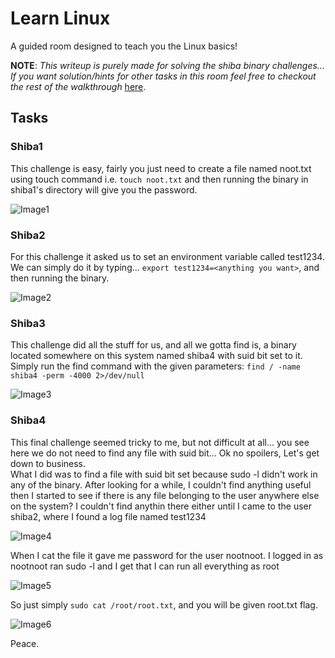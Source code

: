 # Learn Linux
A guided room designed to teach you the Linux basics!

__NOTE__: _This writeup is purely made for solving the shiba binary challenges... If you want solution/hints for other tasks in this room feel free to checkout the rest of the walkthrough_ [here](https://github.com/iParamjotSingh/WriteUps/tree/master/TryHackMe/Walkthroughs/Learn%20Linux).

## Tasks
### Shiba1
This challenge is easy, fairly you just need to create a file named noot.txt using touch command i.e. ```touch noot.txt``` and then running the binary in shiba1's directory will give you the password.

![Image1]()

### Shiba2
For this challenge it asked us to set an environment variable called test1234. We can simply do it by typing... ```export test1234=<anything you want>```, and then running the binary.

![Image2]()

### Shiba3
This challenge did all the stuff for us, and all we gotta find is, a binary located somewhere on this system named shiba4 with suid bit set to it. Simply run the find command with the given parameters: ```find / -name shiba4 -perm -4000 2>/dev/null```

![Image3]()

### Shiba4 
This final challenge seemed tricky to me, but not difficult at all... you see here we do not need to find any file with suid bit... Ok no spoilers, Let's get down to business.  
What I did was to find a file with suid bit set because sudo -l didn't work in any of the binary. After looking for a while, I couldn't find anything useful then I started to see if there is any file belonging to the user anywhere else on the system? I couldn't find anythin there either until I came to the user shiba2, where I found a log file named test1234

![Image4]()

When I cat the file it gave me password for the user nootnoot. I logged in as nootnoot ran sudo -l and I get that I can run all everything as root

![Image5]()

So just simply ```sudo cat /root/root.txt```, and you will be given root.txt flag.

![Image6]()

Peace.
